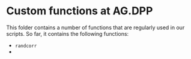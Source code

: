 # Custom functions at AG.DPP

This folder contains a number of functions that are regularly used in our scripts. So far, it contains the following functions:

- `randcorr`
- 
